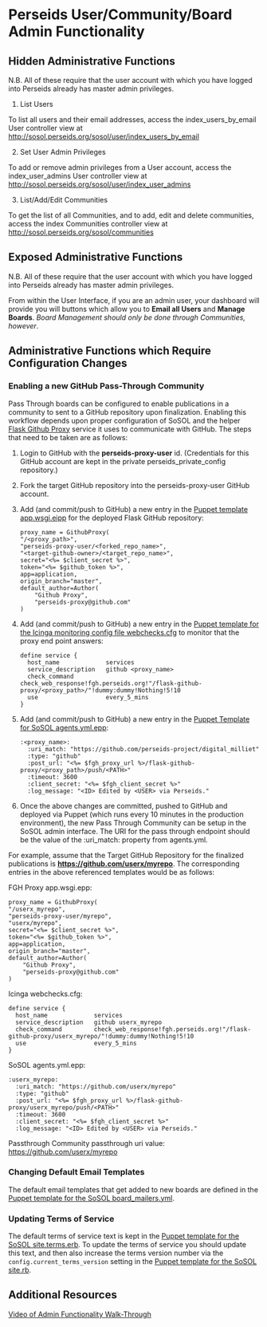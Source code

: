 # Perseids User/Community/Board Admin Functionality

## Hidden Administrative Functions

N.B. All of these require that the user account with which you have logged into Perseids already has master admin privileges.

1. List Users

To list all users and their email addresses, access the index_users_by_email User controller view at http://sosol.perseids.org/sosol/user/index_users_by_email

2. Set User Admin Privileges

To add or remove admin privileges from a User account, access the index_user_admins User controller view at 
http://sosol.perseids.org/sosol/user/index_user_admins

3. List/Add/Edit Communities

To get the list of all Communities, and to add, edit and delete communities, access the index Communities controller view at  http://sosol.perseids.org/sosol/communities


## Exposed Administrative Functions

N.B. All of these require that the user account with which you have logged into Perseids already has master admin privileges.

From within the User Interface, if you are an admin user, your dashboard will provide you will buttons which allow you to __Email all Users__ and __Manage Boards__.  _Board Management should only be done through Communities, however_.

## Administrative Functions which Require Configuration Changes

### Enabling a new GitHub Pass-Through Community

Pass Through boards can be configured to enable publications in a community to sent to a GitHub repository upon finalization. Enabling this workflow depends upon proper configuration of SoSOL and the helper [Flask Github Proxy](https://github.com/perseids-project/perseids_docs/blob/master/integrations/syriaca/flaskgithubproxy.md) service it uses to communicate with GitHub.  The steps that need to be taken are as follows:

1. Login to GitHub with the __perseids-proxy-user__ id. (Credentials for this GitHub account are kept in the private perseids_private_config repository.)

2. Fork the target GitHub repository into the perseids-proxy-user GitHub account. 

3. Add (and commit/push to GitHub) a new entry in the [Puppet template app.wsgi.eipp](https://github.com/perseids-project/perseids-puppet/blob/master/site-modules/site/templates/profiles/fghproxy/app.wsgi.epp) for the deployed Flask GitHub repository:

    ```
    proxy_name = GithubProxy(
    "/<proxy_path>",
    "perseids-proxy-user/<forked_repo_name>",
    "<target-github-owner>/<target_repo_name>",
    secret="<%= $client_secret %>",
    token="<%= $github_token %>",
    app=application,
    origin_branch="master",
    default_author=Author(
        "Github Proxy",
        "perseids-proxy@github.com"
    )
    ```
4. Add (and commit/push to GitHub) a new entry in the [Puppet template for the Icinga monitoring config file webchecks.cfg](https://github.com/perseids-project/perseids-puppet/blob/master/site-modules/site/files/icinga/webchecks.cfg) to monitor that the proxy end point answers:

    ```
    define service {
      host_name             services
      service_description   github <proxy_name>
      check_command         check_web_response!fgh.perseids.org!"/flask-github-proxy/<proxy_path>/"!dummy:dummy!Nothing!5!10
      use                   every_5_mins
    }
    ```
5. Add (and commit/push to GitHub) a new entry in the [Puppet Template for SoSOL agents.yml.epp](https://github.com/perseids-project/perseids-puppet/blob/master/site-modules/sosol/templates/agents.yml.epp):

    ```
    :<proxy_name>:
      :uri_match: "https://github.com/perseids-project/digital_milliet"
      :type: "github"
      :post_url: "<%= $fgh_proxy_url %>/flask-github-proxy/<proxy_path>/push/<PATH>"
      :timeout: 3600
      :client_secret: "<%= $fgh_client_secret %>"
      :log_message: "<ID> Edited by <USER> via Perseids."
    ```
 6. Once the above changes are committed, pushed to GitHub and deployed via Puppet (which runs every 10 minutes in the production environment), the new Pass Through Community can be setup in the SoSOL admin interface.  The URI for the pass through endpoint should be the value of the :uri_match: property from agents.yml.
 
 For example, assume that the Target GitHub Repository for the finalized publications is __https://github.com/userx/myrepo__. The corresponding entries in the above referenced templates would be as follows:
 
FGH Proxy app.wsgi.epp:
 
    proxy_name = GithubProxy(
    "/userx_myrepo",
    "perseids-proxy-user/myrepo",
    "userx/myrepo",
    secret="<%= $client_secret %>",
    token="<%= $github_token %>",
    app=application,
    origin_branch="master",
    default_author=Author(
        "Github Proxy",
        "perseids-proxy@github.com"
    )
    
Icinga webchecks.cfg:
 
    define service {
      host_name             services
      service_description   github userx_myrepo
      check_command         check_web_response!fgh.perseids.org!"/flask-github-proxy/userx_myrepo/"!dummy:dummy!Nothing!5!10
      use                   every_5_mins
    }
    
SoSOL agents.yml.epp:
 
    :userx_myrepo:
      :uri_match: "https://github.com/userx/myrepo"
      :type: "github"
      :post_url: "<%= $fgh_proxy_url %>/flask-github-proxy/userx_myrepo/push/<PATH>"
      :timeout: 3600
      :client_secret: "<%= $fgh_client_secret %>"
      :log_message: "<ID> Edited by <USER> via Perseids."
    
 Passthrough Community passthrough uri value: https://github.com/userx/myrepo

### Changing Default Email Templates

The default email templates that get added to new boards are defined in the [Puppet template for the SoSOL board_mailers.yml](https://github.com/perseids-project/perseids-puppet/blob/master/site-modules/sosol/templates/board_mailers.yml.epp).

### Updating Terms of Service

The default terms of service text is kept in the [Puppet template for the SoSOL site.terms.erb](https://github.com/perseids-project/perseids-puppet/blob/master/site-modules/sosol/templates/initializers/site.terms.erb.epp).  To update the terms of service you should update this text, and then also increase the terms version number via the `config.current_terms_version` setting in the [Puppet template for the SoSOL site.rb](https://github.com/perseids-project/perseids-puppet/blob/master/site-modules/sosol/templates/initializers/site.rb.epp).

## Additional Resources

[Video of Admin Functionality Walk-Through](https://github.com/perseids-project/perseids_docs/blob/master/admin.md)
